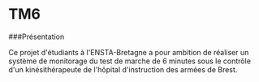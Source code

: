TM6
===

###Présentation

Ce projet d'étudiants à l'ENSTA-Bretagne a pour ambition de réaliser un système de monitorage du test de marche de 6 minutes sous le contrôle d'un kinésithérapeute de l'hôpital d'instruction des armées de Brest.
